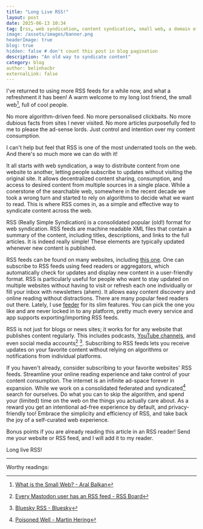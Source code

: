 ```yaml
---
title: "Long Live RSS!"
layout: post
date: 2025-06-13 10:34
tag: [rss, web syndication, content syndication, small web, a domain of one's own]
image: /assets/images/banner.png
headerImage: true
blog: true
hidden: false # don't count this post in blog pagination
description: "An old way to syndicate content"
category: blog
author: belinhacbr
externalLink: false
---
```

I've returned to using more RSS feeds for a while now, and what a refreshment it has been! A warm welcome to my long lost friend, the small web[^1], full of cool people.

No more algorithm-driven feed. No more personalised clickbaits. No more dubious facts from sites I never visited. No more articles purposefully fed to me to please the ad-sense lords. Just control and intention over my content consumption.

I can't help but feel that RSS is one of the most underrated tools on the web. And there's so much more we can do with it!

It all starts with web syndication, a way to distribute content from one website to another, letting people subscribe to updates without visiting the original site. It allows decentralized content sharing, consumption, and access to desired content from multiple sources in a single place. While a conerstone of the searchable web, somewhere in the recent decade we took a wrong turn and started to rely on algorithms to decide what we want to read. This is where RSS comes in, as a simple and effective way to syndicate content across the web.

RSS (Really Simple Syndication) is a consolidated popular (old!) format for web syndication. RSS feeds are machine readable XML files that contain a summary of the content, including titles, descriptions, and links to the full articles. It is indeed really simple! These elements are typically updated whenever new content is published.

RSS feeds can be found on many websites, including <a href="/feed.xml" target="_blank">this one</a>. One can subscribe to RSS feeds using feed readers or aggregators, which automatically check for updates and display new content in a user-friendly format. RSS is particularly useful for people who want to stay updated on multiple websites without having to visit or refresh each one individually or fill your inbox with newsletters (ahem). It allows easy content discovery and online reading without distractions. There are many popular feed readers out there. Lately, I use [feeder][4] for its slim features. You can pick the one you like and are never locked in to any platform, pretty much every service and app supports exporting/importing RSS feeds.

RSS is not just for blogs or news sites; it works for for any website that publishes content regularly. This includes podcasts, [YouTube channels][2], and even social media accounts[^5] [^6]. Subscribing to RSS feeds lets you receive updates on your favorite content without relying on algorithms or notifications from individual platforms.

If you haven't already, consider subscribing to your favorite websites' RSS feeds. Streamline your online reading experience and take control of your content consumption. The internet is an infinite ad-space forever in expansion. While we work on a consolidated federated and syndicated[^3] search for ourselves. Do what you can to skip the algorithm, and spend your (limited) time on the web on the things you actually care about. As a reward you get an intentional ad-free experience by default, and privacy-friendly too! Embrace the simplicity and efficiency of RSS, and take back the joy of a self-curated web experience.

Bonus points if you are already reading this article in an RSS reader! Send me your website or RSS feed, and I will add it to my reader.

Long live RSS!

---

[2]: https://www.youtube.com/feeds/videos.xml?channel_id=UCXNQazM-CHmsyQW2iHqUbHg  "https://www.youtube.com/feeds/videos.xml?channel_id=<channel_id>"
[4]: https://feeder.co "Feeder - RSS Reader"

Worthy readings:

[^1]: [What is the Small Web? - Aral Balkan](https://ar.al/2020/08/07/what-is-the-small-web/)
[^3]: [Poisoned Well - Martin Hering](https://martinh.net/hacks/poisoned-well/)
[^5]: [Every Mastodon user has an RSS feed - RSS Board](https://www.rssboard.org/news/211/every-mastodon-user-has-rss-feed)
[^6]: [Bluesky RSS - Bluesky](https://openrss.org/blog/bluesky-has-launched-rss-feeds)
